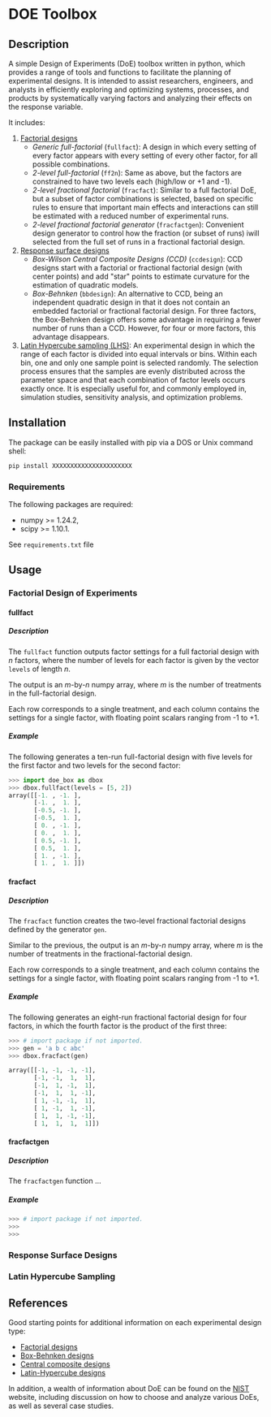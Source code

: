 # DOE Toolbox

## Description

A simple Design of Experiments (DoE) toolbox written in python, which provides a range of tools and functions to facilitate the planning of experimental designs. It is intended to assist researchers, engineers, and analysts in efficiently exploring and optimizing systems, processes, and products by systematically varying factors and analyzing their effects on the response variable.

It includes:
1. [Factorial designs](#factorial)
    * *Generic full-factorial* (`fullfact`): A design in which every setting of every factor appears with every setting of every other factor, for all possible combinations.
    * *2-level full-factorial* (`ff2n`): Same as above, but the factors are constrained to have two levels each (high/low or +1 and -1).
    * *2-level fractional factorial* (`fracfact`): Similar to a full factorial DoE, but a subset of factor combinations is selected, based on specific rules to ensure that important main effects and interactions can still be estimated with a reduced number of experimental runs.
    * *2-level fractional factorial generator* (`fracfactgen`): Convenient design generator to control how the fraction (or subset of runs) iwill selected from the full set of runs in a fractional factorial design.
2. [Response surface designs](#rsm)
    * *Box-Wilson Central Composite Designs (CCD)* (`ccdesign`): CCD designs start with a factorial or fractional factorial design (with center points) and add "star" points to estimate curvature for the estimation of quadratic models.
    * *Box-Behnken* (`bbdesign`): An alternative to CCD, being an independent quadratic design in that it does not contain an embedded factorial or fractional factorial design. For three factors, the Box-Behnken design offers some advantage in requiring a fewer number of runs than a CCD. However, for four or more factors, this advantage disappears.
3. [Latin Hypercube sampling (LHS)](#lhs): An experimental design in which the range of each factor is divided into equal intervals or bins. Within each bin, one and only one sample point is selected randomly. The selection process ensures that the samples are evenly distributed across the parameter space and that each combination of factor levels occurs exactly once. It is especially useful for, and commonly employed in, simulation studies, sensitivity analysis, and optimization problems.

## Installation

The package can be easily installed with pip via a DOS or Unix command shell:

```bash
pip install XXXXXXXXXXXXXXXXXXXXXX
```

### Requirements
The following packages are required:
* numpy >= 1.24.2,
* scipy >= 1.10.1.

See `requirements.txt` file


## Usage

### Factorial Design of Experiments <a name="factorial"></a>

#### fullfact

##### Description

The `fullfact` function  outputs factor settings for a full factorial design with *n* factors, where the number of levels for each factor is given by the vector `levels` of length *n*. 

The output is an *m*-by-*n* numpy array, where *m* is the number of treatments in the full-factorial design. 

Each row corresponds to a single treatment, and each column contains the settings for a single factor, with floating point scalars ranging from -1 to +1.

##### Example
The following generates a ten-run full-factorial design with five levels for the first factor and two levels for the second factor:

```python
>>> import doe_box as dbox
>>> dbox.fullfact(levels = [5, 2])
array([[-1. , -1. ],
       [-1. ,  1. ],
       [-0.5, -1. ],
       [-0.5,  1. ],
       [ 0. , -1. ],
       [ 0. ,  1. ],
       [ 0.5, -1. ],
       [ 0.5,  1. ],
       [ 1. , -1. ],
       [ 1. ,  1. ]])
```

#### fracfact

##### Description

The `fracfact` function creates the two-level fractional factorial designs defined by the generator `gen`.

Similar to the previous, the output is an *m*-by-*n* numpy array, where *m* is the number of treatments in the fractional-factorial design. 

Each row corresponds to a single treatment, and each column contains the settings for a single factor, with floating point scalars ranging from -1 to +1.

##### Example
The following generates an eight-run fractional factorial design for four factors, in which the fourth factor is the product of the first three:

```python
>>> # import package if not imported.
>>> gen = 'a b c abc'
>>> dbox.fracfact(gen)

array([[-1, -1, -1, -1],
       [-1, -1,  1,  1],
       [-1,  1, -1,  1],
       [-1,  1,  1, -1],
       [ 1, -1, -1,  1],
       [ 1, -1,  1, -1],
       [ 1,  1, -1, -1],
       [ 1,  1,  1,  1]])
```

#### fracfactgen

##### Description

The `fracfactgen` function ...

##### Example


```python
>>> # import package if not imported.
>>> 
>>>  


```




### Response Surface Designs <a name="rsm"></a>

### Latin Hypercube Sampling <a name="lhs"></a>

## References

Good starting points for additional information on each experimental design type:

* [Factorial designs](https://en.wikipedia.org/wiki/Factorial_experiment)
* [Box-Behnken designs](https://en.wikipedia.org/wiki/Box%E2%80%93Behnken_design)
* [Central composite designs](https://en.wikipedia.org/wiki/Central_composite_design)
* [Latin-Hypercube designs](https://en.wikipedia.org/wiki/Latin_hypercube_sampling)

In addition, a wealth of information about DoE can be found on the [NIST](https://www.itl.nist.gov/div898/handbook/pri/pri.htm) website, including discussion on how to choose and analyze various DoEs, as well as several case studies.
